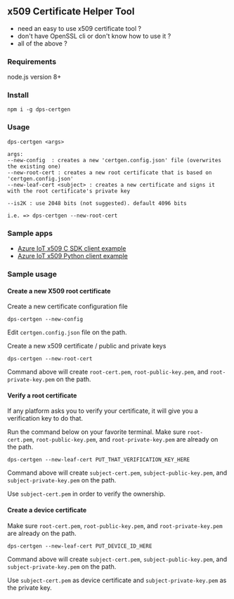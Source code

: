 ## x509 Certificate Helper Tool

- need an easy to use x509 certificate tool ?
- don't have OpenSSL cli or don't know how to use it ?
- all of the above ?

### Requirements

node.js version 8+

### Install

```
npm i -g dps-certgen
```

### Usage

```
dps-certgen <args>

args:
--new-config  : creates a new 'certgen.config.json' file (overwrites the existing one)
--new-root-cert : creates a new root certificate that is based on 'certgen.config.json'
--new-leaf-cert <subject> : creates a new certificate and signs it with the root certificate's private key

--is2K : use 2048 bits (not suggested). default 4096 bits

i.e. => dps-certgen --new-root-cert
```

### Sample apps

- [Azure IoT x509 C SDK client example](./samples/azure-iot-c-sdk/)
- [Azure IoT x509 Python client example](./samples/python/)

### Sample usage

#### Create a new X509 root certificate

Create a new certificate configuration file
```
dps-certgen --new-config
```

Edit `certgen.config.json` file on the path.

Create a new x509 certificate / public and private keys
```
dps-certgen --new-root-cert
```

Command above will create `root-cert.pem`, `root-public-key.pem`, and `root-private-key.pem`
on the path.


#### Verify a root certificate

If any platform asks you to verify your certificate, it will give you a verification key to do that.

Run the command below on your favorite terminal.
Make sure `root-cert.pem`, `root-public-key.pem`, and `root-private-key.pem` are already on the path.
```
dps-certgen --new-leaf-cert PUT_THAT_VERIFICATION_KEY_HERE
```

Command above will create `subject-cert.pem`, `subject-public-key.pem`, and `subject-private-key.pem`
on the path.

Use `subject-cert.pem` in order to verify the ownership.

#### Create a device certificate

Make sure `root-cert.pem`, `root-public-key.pem`, and `root-private-key.pem` are already on the path.
```
dps-certgen --new-leaf-cert PUT_DEVICE_ID_HERE
```

Command above will create `subject-cert.pem`, `subject-public-key.pem`, and `subject-private-key.pem`
on the path.

Use `subject-cert.pem` as device certificate and `subject-private-key.pem` as the private key.
